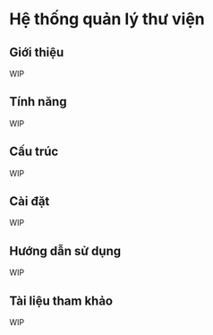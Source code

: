 # Hệ thống quản lý thư viện

## Giới thiệu
WIP
## Tính năng
WIP
## Cấu trúc
WIP
## Cài đặt
WIP
## Hướng dẫn sử dụng
WIP
## Tài liệu tham khảo
WIP
